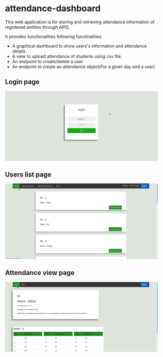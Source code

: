# attendance-dashboard
This web application is for storing and retrieving attendance information of registered entities through APIS.
<p>It provides functionalities following functinalities</p>
 <ul>
  <li>A graphical dashboard to show users's information and attendance details.</li>
  <li>A view to upload attendance of students using csv file.</li>
  <li>An endpoint to create/delete a user</li>
  <li>An endpoint to create an attendance object(For a given day and a user)</li>

</ul>

## Login page
![login view](https://github.com/sourav-py/attendance-dashboard/blob/master/Demo%20images/login.png)

## Users list page
![users list view](https://github.com/sourav-py/attendance-dashboard/blob/master/Demo%20images/users%20list.png)

## Attendance view page
![attendance view](https://github.com/sourav-py/attendance-dashboard/blob/master/Demo%20images/attendance.png)


